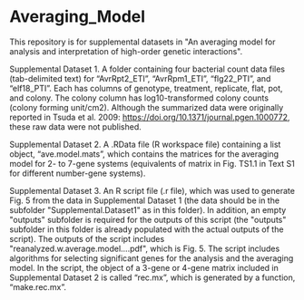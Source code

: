 # Averaging_Model

This repository is for supplemental datasets in "An averaging model for analysis and interpretation of high-order genetic interactions".

Supplemental Dataset 1. A folder containing four bacterial count data files (tab-delimited text) for “AvrRpt2_ETI”, “AvrRpm1_ETI”, “flg22_PTI”, and “elf18_PTI”. Each has columns of genotype, treatment, replicate, flat, pot, and colony. The colony column has log10-transformed colony counts (colony forming unit/cm2). Although the summarized data were originally reported in Tsuda et al. 2009: https://doi.org/10.1371/journal.pgen.1000772, these raw data were not published.

Supplemental Dataset 2. A .RData file (R workspace file) containing a list object, “ave.model.mats”, which contains the matrices for the averaging model for 2- to 7-gene systems (equivalents of matrix in Fig. TS1.1 in Text S1 for different number-gene systems).

Supplemental Dataset 3. An R script file (.r file), which was used to generate Fig. 5 from the data in Supplemental Dataset 1 (the data should be in the subfolder "Supplemental.Dataset1" as in this folder). In addition, an empty "outputs" subfolder is required for the outputs of this script (the "outputs" subfolder in this folder is already populated with the actual outputs of the script). The outputs of the script includes "reanalyzed.w.average.model....pdf", which is Fig. 5. The script includes algorithms for selecting significant genes for the analysis and the averaging model. In the script, the object of a 3-gene or 4-gene matrix included in Supplemental Dataset 2 is called “rec.mx”, which is generated by a function, “make.rec.mx”.

